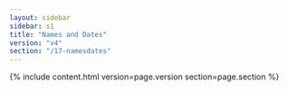 ```yaml
---
layout: sidebar
sidebar: s1
title: "Names and Dates"
version: "v4"
section: "/17-namesdates"
---
```

{% include content.html version=page.version section=page.section %}